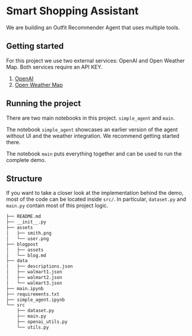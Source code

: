 # Smart Shopping Assistant

We are building an Outfit Recommender Agent that uses multiple tools.


## Getting started

For this project we use two external services: OpenAI and Open Weather Map. Both services require an API KEY.

1. [OpenAI](https://openai.com/blog/openai-api)
2. [Open Weather Map](https://openweathermap.org/api)

## Running the project

There are two main notebooks in this project. `simple_agent` and `main`.

The notebook `simple_agent` showcases an earlier version of the agent without UI and the weather integration. We recommend getting started there.

The notebook `main` puts everything together and can be used to run the complete demo.

## Structure

If you want to take a closer look at the implementation behind the demo, most of the code can be located inside `src/`. In particular, `dataset.py` and `main.py` contain most of this project logic.

```bash
├── README.md
├── __init__.py
├── assets
│   ├── smith.png
│   └── user.png
├── blogpost
│   ├── assets
│   └── blog.md
├── data
│   ├── descriptions.json
│   ├── walmart1.json
│   ├── walmart2.json
│   └── walmart3.json
├── main.ipynb
├── requirements.txt
├── simple_agent.ipynb
└── src
    ├── dataset.py
    ├── main.py
    ├── openai_utils.py
    └── utils.py
```